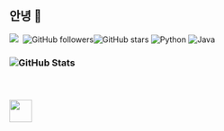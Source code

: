 ## 안녕 👋
<img src="https://it.wsu.ac.kr/dept2/it/images/logo_n.png"/>​
​
![GitHub followers](https://img.shields.io/github/followers/JangSeongHun99?style=social)![GitHub stars](https://img.shields.io/github/stars/JangSeongHun99?style=social)​
![Python](https://img.shields.io/badge/Python-3776AB?style=for-the-badge&logo=python&logoColor=white)
![Java](https://img.shields.io/badge/Java-11-red)​

### ![GitHub Stats](https://github-readme-stats.vercel.app/api?username=JangSeongHun99&show_icons=true&theme=radical)​

​
### <img src="https://cdn.jsdelivr.net/npm/simple-icons@v8/icons/github.svg" width="40" height="40" />
